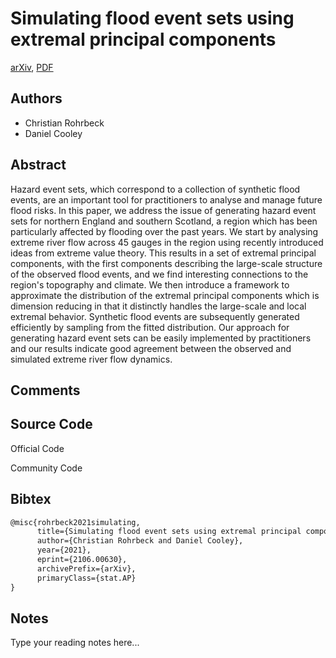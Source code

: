 
# Simulating flood event sets using extremal principal components

[arXiv](https://arxiv.org/abs/2106.0630), [PDF](https://arxiv.org/pdf/2106.0630.pdf)

## Authors

- Christian Rohrbeck
- Daniel Cooley

## Abstract

Hazard event sets, which correspond to a collection of synthetic flood events, are an important tool for practitioners to analyse and manage future flood risks. In this paper, we address the issue of generating hazard event sets for northern England and southern Scotland, a region which has been particularly affected by flooding over the past years. We start by analysing extreme river flow across 45 gauges in the region using recently introduced ideas from extreme value theory. This results in a set of extremal principal components, with the first components describing the large-scale structure of the observed flood events, and we find interesting connections to the region's topography and climate. We then introduce a framework to approximate the distribution of the extremal principal components which is dimension reducing in that it distinctly handles the large-scale and local extremal behavior. Synthetic flood events are subsequently generated efficiently by sampling from the fitted distribution. Our approach for generating hazard event sets can be easily implemented by practitioners and our results indicate good agreement between the observed and simulated extreme river flow dynamics.

## Comments



## Source Code

Official Code



Community Code



## Bibtex

```tex
@misc{rohrbeck2021simulating,
      title={Simulating flood event sets using extremal principal components}, 
      author={Christian Rohrbeck and Daniel Cooley},
      year={2021},
      eprint={2106.00630},
      archivePrefix={arXiv},
      primaryClass={stat.AP}
}
```

## Notes

Type your reading notes here...

